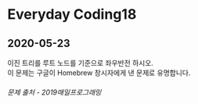 Everyday Coding18
=================
2020-05-23
----------

이진 트리를 루트 노드를 기준으로 좌우반전 하시오.  
이 문제는 구글이 Homebrew 창시자에게 낸 문제로 유명합니다.  

###### *문제 출처 - 2019매일프로그래밍*